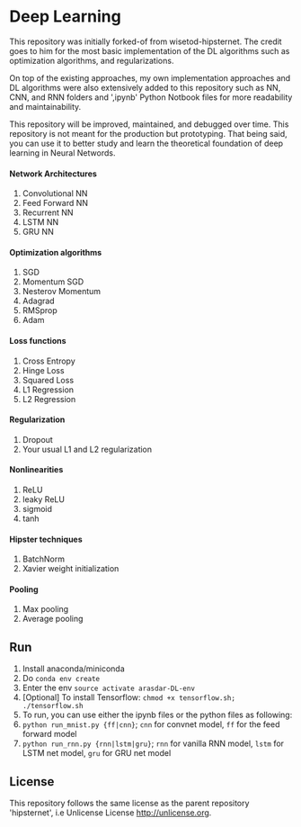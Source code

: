 # Deep Learning

This repository was initially forked-of from wisetod-hipsternet.
The credit goes to him for the most basic implementation of the DL algorithms such as optimization algorithms, and regularizations.

On top of the existing approaches, my own implementation approaches and DL algorithms were also extensively added to this repository such as NN, CNN, and RNN folders and ',ipynb' Python Notbook files for more readability and maintainability. 

This repository will be improved, maintained, and debugged over time. 
This repository is not meant for the production but prototyping.
That being said, you can use it to better study and learn the theoretical foundation of deep learning in Neural Networds.

#### Network Architectures

1. Convolutional NN
2. Feed Forward NN
3. Recurrent NN
4. LSTM NN
5. GRU NN

#### Optimization algorithms

1. SGD
2. Momentum SGD
3. Nesterov Momentum
4. Adagrad
5. RMSprop
6. Adam

#### Loss functions

1. Cross Entropy
2. Hinge Loss
3. Squared Loss
4. L1 Regression
5. L2 Regression

#### Regularization

1. Dropout
2. Your usual L1 and L2 regularization

#### Nonlinearities

1. ReLU
2. leaky ReLU
3. sigmoid
4. tanh

#### Hipster techniques

1. BatchNorm
2. Xavier weight initialization

#### Pooling

1. Max pooling
2. Average pooling

## Run

1. Install anaconda/miniconda
2. Do `conda env create`
3. Enter the env `source activate arasdar-DL-env`
4. [Optional] To install Tensorflow: `chmod +x tensorflow.sh; ./tensorflow.sh`
5. To run, you can use either the ipynb files or the python files as following:
  1. `python run_mnist.py {ff|cnn}`; `cnn` for convnet model, `ff` for the feed forward model
  2. `python run_rnn.py {rnn|lstm|gru}`; `rnn` for vanilla RNN model, `lstm` for LSTM net model, `gru` for GRU net model

## License

This repository follows the same license as the parent repository 'hipsternet', i.e Unlicense License <http://unlicense.org>.